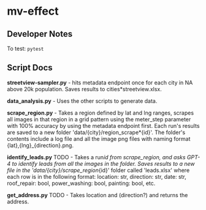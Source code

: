 # mv-effect

## Developer Notes

To test: `pytest`

## Script Docs

**streetview-sampler.py** - hits metadata endpoint once for each city in NA above 20k population. Saves results to cities\*streetview.xlsx.

**data_analysis.py** - Uses the other scripts to generate data.

**scrape_region.py** - Takes a region defined by lat and lng ranges, scrapes all images in that region in a grid pattern using the meter_step parameter with 100% accuracy by using the metadata endpoint first. Each run's results are saved to a new folder 'data/{city}/region_scrape\*{id}'. The folder's contents include a log file and all the image png files with naming format {lat},{lng}\_{direction}.png.

**identify_leads.py** TODO - Takes a run*id from scrape_region, and asks GPT-4 to identify leads from all the images in the folder. Saves results to a new file in the 'data/{city}/scrape_region*{id}' folder called 'leads.xlsx' where each row is in the following format: location: str, direction: str, date: str, roof_repair: bool, power_washing: bool, painting: bool, etc.

**get_address.py** TODO - Takes location and (direction?) and returns the address.

